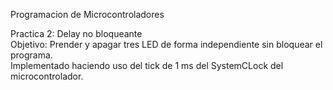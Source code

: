 Programacion de Microcontroladores

Practica 2: Delay no bloqueante <br />
Objetivo: Prender y apagar tres LED de forma independiente sin bloquear el programa. <br />
Implementado haciendo uso del tick de 1 ms del SystemCLock del microcontrolador.
